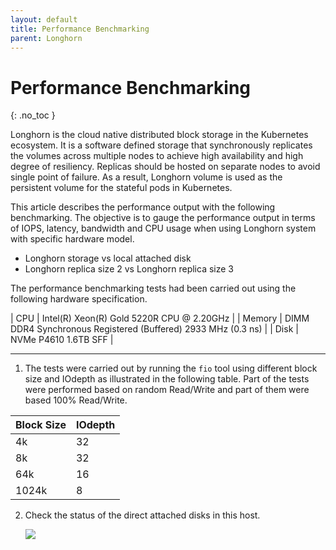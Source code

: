```yaml
---
layout: default
title: Performance Benchmarking
parent: Longhorn
---
```


# Performance Benchmarking
{: .no_toc }

Longhorn is the cloud native distributed block storage in the Kubernetes ecosystem. It is a software defined storage that synchronously replicates the volumes across multiple nodes to achieve high availability and high degree of resiliency. Replicas should be hosted on separate nodes to avoid single point of failure. As a result, Longhorn volume is used as the persistent volume for the stateful pods in Kubernetes. 

This article describes the performance output with the following benchmarking. The objective is to gauge the performance output in terms of IOPS, latency, bandwidth and CPU usage when using Longhorn system with specific hardware model.

- Longhorn storage vs local attached disk
- Longhorn replica size 2 vs Longhorn replica size 3 

The performance benchmarking tests had been carried out using the following hardware specification.

| CPU          | Intel(R) Xeon(R) Gold 5220R CPU @ 2.20GHz | 
| Memory  | DIMM DDR4 Synchronous Registered (Buffered) 2933 MHz (0.3 ns) | 
| Disk | NVMe P4610 1.6TB SFF    | 

---

1. The tests were carried out by running the `fio` tool using different block size and IOdepth as illustrated in the following table. Part of the tests were performed based on random Read/Write and part of them were based 100% Read/Write.

| Block Size       | IOdepth         |
|:-------------|:------------------|
| 4k          | 32        | 
| 8k        | 32         | 
| 64k       | 16           | 
| 1024k     | 8          | 


2. Check the status of the direct attached disks in this host.

    ![](../../assets/longhorn/bench1.png) 


